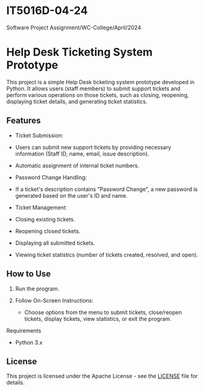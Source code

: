 # IT5016D-04-24
Software Project Assignment/WC-College/April/2024

# Help Desk Ticketing System Prototype

This project is a simple Help Desk ticketing system prototype developed in Python. It allows users (staff members) to submit support tickets and perform various operations on those tickets, such as closing, reopening, displaying ticket details, and generating ticket statistics.

## Features

  - Ticket Submission:
  - Users can submit new support tickets by providing necessary information (Staff ID, name, email, issue description).
  - Automatic assignment of internal ticket numbers.

  - Password Change Handling:
  - If a ticket's description contains "Password Change", a new password is generated based on the user's ID and name.

  - Ticket Management:
  - Closing existing tickets.
  - Reopening closed tickets.
  - Displaying all submitted tickets.
  - Viewing ticket statistics (number of tickets created, resolved, and open).

## How to Use

1. Run the program.

4. Follow On-Screen Instructions:
   - Choose options from the menu to submit tickets, close/reopen tickets, display tickets, view statistics, or exit the program.

Requirements

- Python 3.x


## License

This project is licensed under the Apache License - see the [LICENSE](LICENSE) file for details.

